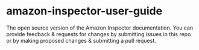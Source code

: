 # amazon-inspector-user-guide
The open source version of the Amazon Inspector documentation. You can provide feedback &amp; requests for changes by submitting issues in this repo or by making proposed changes &amp; submitting a pull request.
